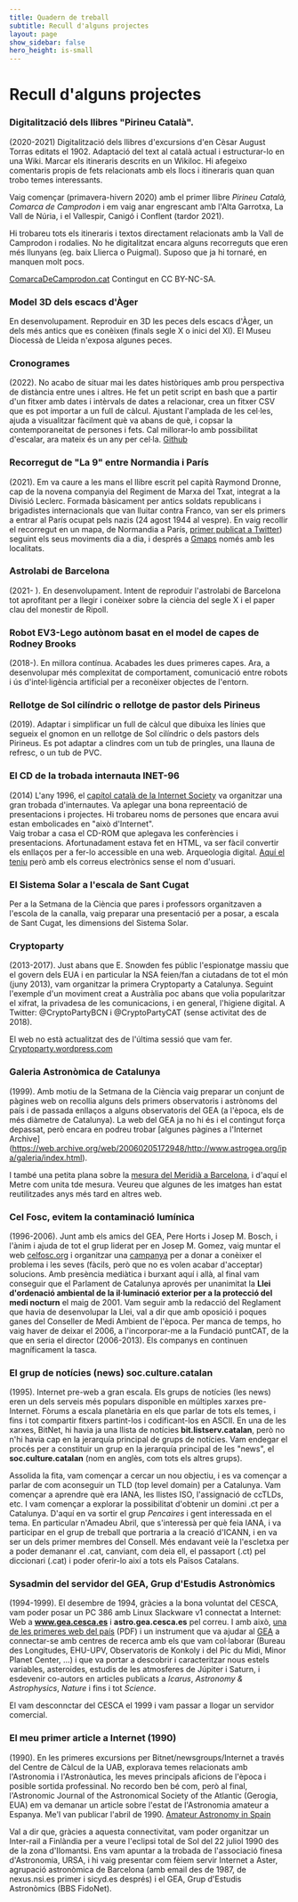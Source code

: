 ```yaml
---
title: Quadern de treball
subtitle: Recull d'alguns projectes
layout: page
show_sidebar: false
hero_height: is-small
---
```


# Recull d'alguns projectes



### Digitalització dels llibres "Pirineu Català".
(2020-2021) Digitalització dels llibres d'excursions d'en Cèsar August Torras editats el 1902. Adaptació del text al català actual i estructurar-lo en una Wiki. Marcar els itineraris descrits en un Wikiloc. Hi afegeixo comentaris propis de fets relacionats amb els llocs i itineraris quan quan trobo temes interessants.

Vaig començar (primavera-hivern 2020) amb el primer llibre *Pirineu Català, Comarca de Camprodon* i em vaig anar engrescant amb l'Alta Garrotxa, La Vall de Núria, i el Vallespir, Canigó i Conflent (tardor 2021).

Hi trobareu tots els itineraris i textos directament relacionats amb la Vall de Camprodon i rodalies. No he digitalitzat encara alguns recorreguts que eren més llunyans (eg. baix Llierca o Puigmal). Suposo que ja hi tornaré, en manquen molt pocs. 

[ComarcaDeCamprodon.cat](https://comarcadecamprodon.cat) Contingut en CC BY-NC-SA.


### Model 3D dels escacs d'Àger
En desenvolupament. Reproduir en 3D les peces dels escacs d'Àger, un dels més antics que es conèixen (finals segle X o inici del XI). El Museu Diocessà de Lleida n'exposa algunes peces.


### Cronogrames
(2022). No acabo de situar mai les dates històriques amb prou perspectiva de distància entre unes i altres. He fet un petit script en bash que a partir d'un fitxer amb dates i intèrvals de dates a relacionar, crea un fitxer CSV que es pot importar a un full de càlcul. Ajustant l'amplada de les cel·les, ajuda a visualitzar fàcilment què va abans de què, i copsar la contemporaneitat de persones i fets. Cal millorar-lo amb possibilitat d'escalar, ara mateix és un any per cel·la. [Github](https://github.com/jordiipa/LineaDelTemps)


### Recorregut de "La 9" entre Normandia i París
(2021). Em va caure a les mans el llibre escrit pel capità Raymond Dronne, cap de la novena companyia del Regiment de Marxa del Txat, integrat a la Divisió Leclerc. Formada bàsicament per antics soldats republicans i brigadistes internacionals que van lluitar contra Franco, van ser els primers a entrar al París ocupat pels nazis (24 agost 1944 al vespre). En vaig recollir el recorregut en un mapa, de Normandia a París, [primer publicat a Twitter](https://twittter.com/jordiipa/status/1422791996402507779?s=21)) seguint els seus moviments dia a dia, i després a [Gmaps](https://www.google.com/maps/d/edit?mid=13s5i21hMzjrllRgu-H5S1yzyywU1ZrFX&ll=48.66065975124573%2C-0.5378285221907753&z=8) només amb les localitats.


### Astrolabi de Barcelona
(2021- ). En desenvolupament. Intent de reproduir l'astrolabi de Barcelona tot aprofitant per a llegir i conèixer sobre la ciència del segle X i el paper clau del monestir de Ripoll.


### Robot EV3-Lego autònom basat en el model de capes de Rodney Brooks
(2018-). En millora contínua. Acabades les dues primeres capes. Ara, a desenvolupar més complexitat de comportament, comunicació entre robots i ús d'intel·ligència artificial per a reconèixer objectes de l'entorn.


### Rellotge de Sol cilíndric o rellotge de pastor dels Pirineus
(2019). Adaptar i simplificar un full de càlcul que dibuixa les línies que segueix el gnomon en un rellotge de Sol cilíndric o dels pastors dels Pirineus. Es pot adaptar a clindres com un tub de pringles, una llauna de refresc, o un tub de PVC. 


### El CD de la trobada internauta INET-96
(2014) L'any 1996, el [capítol català de la Internet Society](https://isoc.cat) va organitzar una gran trobada d'internautes. Va aplegar una bona repreentació de presentacions i projectes. Hi trobareu noms de persones que encara avui estan embolicades en "això d'Internet".  
Vaig trobar a casa el CD-ROM que aplegava les conferències i presentacions. Afortunadament estava fet en HTML, va ser fàcil convertir els enllaços per a fer-lo accessible en una web. Arqueologia digital. [Aquí el teniu]() però amb els correus electrònics sense el nom d'usuari.


### El Sistema Solar a l'escala de Sant Cugat
Per a la Setmana de la Ciència que pares i professors organitzaven a l'escola de la canalla, vaig preparar una presentació per a posar, a escala de Sant Cugat, les dimensions del Sistema Solar.


### Cryptoparty
(2013-2017). Just abans que E. Snowden fes públic l'espionatge massiu que el govern dels EUA i en particular la NSA feien/fan a ciutadans de tot el món (juny 2013), vam organitzar la primera Cryptoparty a Catalunya. Seguint l'exemple d'un moviment creat a Austràlia poc abans que volia popularitzar el xifrat, la privadesa de les comunicacions, i en general, l'higiene digital. A Twitter: @CryptoPartyBCN i @CryptoPartyCAT (sense activitat des de 2018).

El web no està actualitzat des de l'última sessió que vam fer. [Cryptoparty.wordpress.com](https://cryptoparty.wordpress.com)


### Galeria Astronòmica de Catalunya
(1999). Amb motiu de la Setmana de la Ciència vaig preparar un conjunt de pàgines web on recollia alguns dels primers observatoris i astrònoms del país i de passada enllaços a alguns observatoris del GEA (a l'època, els de més diàmetre de Catalunya). La web del GEA ja no hi és i el contingut força depassat, però encara en podreu trobar [algunes pàgines a l'Internet Archive] (https://web.archive.org/web/20060205172948/http://www.astrogea.org/ipa/galeria/index.html). 

I també una petita plana sobre la [mesura del Meridià a Barcelona](https://web.archive.org/web/20060207163631/http://www.astrogea.org/ipa/galeria/bcnmetro/index.html), i d'aquí el Metre com unita tde mesura. Veureu que algunes de les imatges han estat reutilitzades anys més tard en altres web.


### Cel Fosc, evitem la contaminació lumínica
(1996-2006). Junt amb els amics del GEA, Pere Horts i Josep M. Bosch, i l'ànim i ajuda de tot el grup liderat per en Josep M. Gomez, vaig muntar el web [celfosc.org](http://celfosc.org) i organitzar una [campanya](https://web.archive.org/web/20010616115204/http://www.astrogea.org/prensa/llei_cl.htm) per a donar a conèixer el problema i les seves (fàcils, però que no es volen acabar d'acceptar) solucions. Amb presència mediàtica i burxant aquí i allà, al final vam conseguir que el Parlament de Catalunya aprovés per unanimitat la **Llei d'ordenació ambiental de la il·luminació exterior per a la protecció del medi nocturn** el maig de 2001. Vam seguir amb la redacció del Reglament que havia de desenvolupar la Llei, val a dir que amb oposició i poques ganes del Conseller de Medi Ambient de l'època. Per manca de temps, ho vaig haver de deixar el 2006, a l'incorporar-me a la Fundació puntCAT, de la que en seria el director (2006-2013). Els companys en continuen magníficament la tasca.


### El grup de notícies (news) soc.culture.catalan
(1995). Internet pre-web a gran escala. Els grups de notícies (les news) eren un dels serveis més populars disponible en múltiples xarxes pre-Internet. Fòrums a escala planetària en els que parlar de tots els temes, i fins i tot compartir fitxers partint-los i codificant-los en ASCII. En una de les xarxes, BitNet, hi havia ja una llista de notícies **bit.listserv.catalan**, però no n'hi havia cap en la jerarquía principal de grups de notícies. Vam endegar el procés per a constituir un grup en la jerarquía principal de les "news", el **soc.culture.catalan** (nom en anglès, com tots els altres grups).

Assolida la fita, vam començar a cercar un nou objectiu, i es va començar a parlar de com aconseguir un TLD (top level domain) per a Catalunya. Vam començar a aprendre què era IANA, les llistes ISO, l'assignació de ccTLDs, etc. I vam començar a explorar la possibilitat d'obtenir un domini .ct per a Catalunya. D'aquí en va sortir el grup *Pencaires* i gent interessada en el tema. En particular n'Amadeu Abril, que s'interessà per què feia IANA, i va participar en el grup de treball que portraria a la creació d'ICANN, i en va ser un dels primer membres del Consell. Més endavant veiè la l'escletxa per a poder demananr el .cat, canviant, com deia ell, el passaport (.ct) pel diccionari (.cat) i poder oferir-lo així a tots els Països Catalans. 


### Sysadmin del servidor del GEA, Grup d'Estudis Astronòmics
(1994-1999). El desembre de 1994, gràcies a la bona voluntat del CESCA, vam poder posar un PC 386 amb Linux Slackware v1 connectat a Internet: Web a **www.gea.cesca.es** i **astro.gea.cesca.es** pel correu.
I amb això, [una de les primeres web del país](http://hemeroteca.lavanguardia.com/preview/1995/06/14/pagina-23/33776669/pdf.html) (PDF) i un instrument que va ajudar al [GEA](https://ca.wikipedia.org/wiki/Grup_d%27Estudis_Astron%C3%B2mics) a connectar-se amb centres de recerca amb els que vam col·laborar (Bureau des Longitudes, EHU-UPV, Observatoris de Konkoly i del Pic du Midi, Minor Planet Center, ...) i que va portar a descobrir i caracteritzar nous estels variables, asteroides, estudis de les atmosferes de Júpiter i Saturn, i esdevenir co-autors en articles publicats a *Icarus*, *Astronomy & Astrophysics*, *Nature* i fins i tot *Science*.

El vam desconnctar del CESCA el 1999 i vam passar a llogar un servidor comercial.


### El meu primer article a Internet (1990)
(1990). En les primeres excursions per Bitnet/newsgroups/Internet a través del Centre de Càlcul de la UAB, explorava temes relacionats amb l'Astronomia i l'Astronàutica, les meves principals aficions de l'època i posible sortida professinal. No recordo ben bé com, però al final, l'Astronomic Journal of the Astronomical Society of the Atlantic (Gerogia, EUA) em va demanar un article sobre l'estat de l'Astronomia amateur a Espanya. Me'l van publicar l'abril de 1990. [Amateur Astronomy in Spain](https://groups.google.com/g/sci.astro/c/6d7HAZuWhrE/m/nBtUjTwdKfgJ)

Val a dir que, gràcies a aquesta connectivitat, vam poder organitzar un Inter-rail a Finlàndia per a veure l'eclipsi total de Sol del 22 juliol 1990 des de la zona d'Ilomantsi. Ens vam apuntar a la trobada de l'associació finesa d'Astronomia, URSA, i hi vaig presentar com fèiem servir Internet a Aster, agrupació astronòmica de Barcelona (amb email des de 1987, de nexus.nsi.es primer i sicyd.es després) i el GEA, Grup d'Estudis Astronòmics (BBS FidoNet). 
 
 
